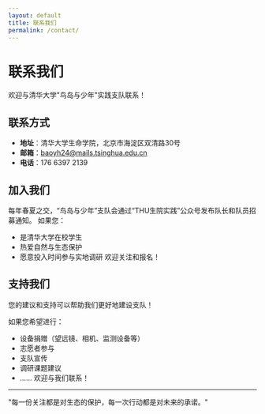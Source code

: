 ```yaml
---
layout: default
title: 联系我们
permalink: /contact/
---
```


# 联系我们

欢迎与清华大学"鸟岛与少年"实践支队联系！

## 联系方式

- **地址**：清华大学生命学院，北京市海淀区双清路30号
- **邮箱**：baoyh24@mails.tsinghua.edu.cn
- **电话**：176 6397 2139

## 加入我们

每年春夏之交，“鸟岛与少年”支队会通过“THU生院实践”公众号发布队长和队员招募通知。
如果您：
- 是清华大学在校学生
- 热爱自然与生态保护
- 愿意投入时间参与实地调研
欢迎关注和报名！

## 支持我们

您的建议和支持可以帮助我们更好地建设支队！

如果您希望进行：
- 设备捐赠（望远镜、相机、监测设备等）
- 志愿者参与
- 支队宣传
- 调研课题建议
- ……
欢迎与我们联系！

---

"每一份关注都是对生态的保护，每一次行动都是对未来的承诺。"
